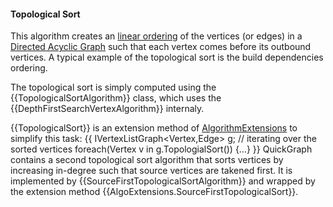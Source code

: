 #### Topological Sort

This algorithm creates an [linear ordering](http://en.wikipedia.org/wiki/Topological_sort) of the vertices (or edges) in a [Directed Acyclic Graph](http://en.wikipedia.org/wiki/Directed_acyclic_graph) such that each vertex comes before its outbound vertices. A typical example of the topological sort is the build dependencies ordering.

The topological sort is simply computed using the {{TopologicalSortAlgorithm}} class, 
which uses the {{DepthFirstSearchVertexAlgorithm}} internaly. 

{{TopologicalSort}} is an extension method of [AlgorithmExtensions](AlgorithmExtensions) to simplify this task:
{{
IVertexListGraph<Vertex,Edge> g;
// iterating over the sorted vertices
foreach(Vertex v in g.TopologialSort())
{…}
}}
QuickGraph contains a second topological sort algorithm that sorts vertices by increasing in-degree such that source vertices are takened first. It is implemented by {{SourceFirstTopologicalSortAlgorithm}} and wrapped by the extension method {{AlgoExtensions.SourceFirstTopologicalSort}}.
